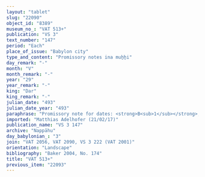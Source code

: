```yaml
---
layout: "tablet"
slug: "22090"
object_id: "8389"
museum_no_: "VAT 513+"
publication: "VS 3"
text_number: "147"
period: "Each"
place_of_issue: "Babylon city"
type_and_content: "Promissory notes ina muẖẖi"
day_remark: "-"
month: "V"
month_remark: "-"
year: "29"
year_remark: "-"
king: "Dar"
king_remark: "-"
julian_date: "493"
julian_date_year: "493"
paraphrase: "Promissory note for dates: <strong>B<sub>1</sub></strong>, <strong>B<sub>2</sub></strong>, <strong>B<sub>3</sub></strong>, <strong>B<sub>4</sub></strong>, <strong>B<sub>5</sub></strong>, and <strong>B<sub>6</sub></strong> owe <strong>A</strong> 200 kor of dates. They are to pay it [by the end of Abu (V)] on [the river]. A conditional clause concerning failment to pay that is not entirely legible follows. At least 6 witnesses and [the scribe] (Erība-Marduk/[Nab&ucirc;]-aplu-iddin//Rab-ban&ecirc;).<br /> &nbsp;<br /> <strong>A</strong> = Nab&ucirc;-uballiṭ/Nab&ucirc;-[...]//Gahul; <strong>B<sub>1</sub></strong> = Bēl-ibni/Rēmūtu//Bābūtu; <strong>B<sub>2</sub></strong> = Arad-Bēl/Gūzānu//Tunāya; <strong>B<sub>3</sub></strong> = Bēl-ibni/Nab&ucirc;-uṣur&scaron;u//Tunāya; <strong>B<sub>3</sub></strong> = Ha&scaron;dāya/[Mu&scaron;allim//Bābū]tu; <strong>B<sub>4</sub></strong> = &Scaron;ellebu[/Bazūzu//]Bābūtu; <strong>B<sub>5</sub></strong> = [...]/[...]//[...]; <strong>B<sub>6</sub></strong>&nbsp;= &Scaron;ellebu/Iddin-Nab&ucirc;//Nappāhu<br /> &nbsp;"
imported: "Matthias Adelhofer (21/02/17)"
publication_name: "VS 3 147"
archive: "Nappāhu"
day_babylonian_: "3"
join: "VAT 2056, VAT 2090, VS 3 222 (VAT 2001)"
orientation: "Landscape"
bibliography: "Baker 2004, No. 174"
title: "VAT 513+"
previous_item: "22093"
---
```

